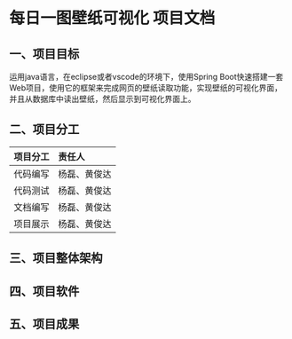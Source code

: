 # 每日一图壁纸可视化 项目文档
## 一、项目目标
运用java语言，在eclipse或者vscode的环境下，使用Spring Boot快速搭建一套Web项目，使用它的框架来完成网页的壁纸读取功能，实现壁纸的可视化界面，并且从数据库中读出壁纸，然后显示到可视化界面上。
## 二、项目分工
|项目分工|责任人|
|:---|:---|
|代码编写| 杨磊、黄俊达|
|代码测试| 杨磊、黄俊达|
|文档编写| 杨磊、黄俊达|
|项目展示| 杨磊、黄俊达|

## 三、项目整体架构
## 四、项目软件
## 五、项目成果
